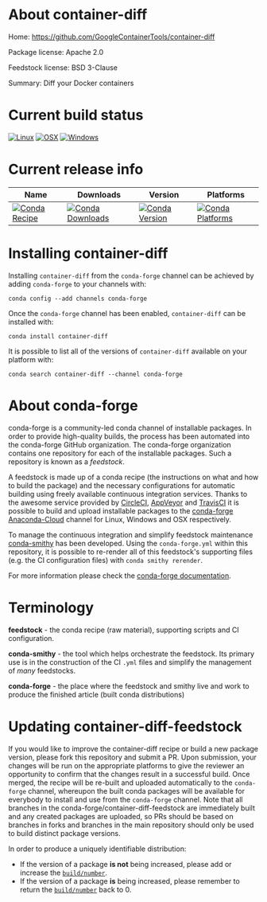 About container-diff
====================

Home: https://github.com/GoogleContainerTools/container-diff

Package license: Apache 2.0

Feedstock license: BSD 3-Clause

Summary: Diff your Docker containers



Current build status
====================

[![Linux](https://img.shields.io/circleci/project/github/conda-forge/container-diff-feedstock/master.svg?label=Linux)](https://circleci.com/gh/conda-forge/container-diff-feedstock)
[![OSX](https://img.shields.io/travis/conda-forge/container-diff-feedstock/master.svg?label=macOS)](https://travis-ci.org/conda-forge/container-diff-feedstock)
[![Windows](https://img.shields.io/appveyor/ci/conda-forge/container-diff-feedstock/master.svg?label=Windows)](https://ci.appveyor.com/project/conda-forge/container-diff-feedstock/branch/master)

Current release info
====================

| Name | Downloads | Version | Platforms |
| --- | --- | --- | --- |
| [![Conda Recipe](https://img.shields.io/badge/recipe-container--diff-green.svg)](https://anaconda.org/conda-forge/container-diff) | [![Conda Downloads](https://img.shields.io/conda/dn/conda-forge/container-diff.svg)](https://anaconda.org/conda-forge/container-diff) | [![Conda Version](https://img.shields.io/conda/vn/conda-forge/container-diff.svg)](https://anaconda.org/conda-forge/container-diff) | [![Conda Platforms](https://img.shields.io/conda/pn/conda-forge/container-diff.svg)](https://anaconda.org/conda-forge/container-diff) |

Installing container-diff
=========================

Installing `container-diff` from the `conda-forge` channel can be achieved by adding `conda-forge` to your channels with:

```
conda config --add channels conda-forge
```

Once the `conda-forge` channel has been enabled, `container-diff` can be installed with:

```
conda install container-diff
```

It is possible to list all of the versions of `container-diff` available on your platform with:

```
conda search container-diff --channel conda-forge
```


About conda-forge
=================

conda-forge is a community-led conda channel of installable packages.
In order to provide high-quality builds, the process has been automated into the
conda-forge GitHub organization. The conda-forge organization contains one repository
for each of the installable packages. Such a repository is known as a *feedstock*.

A feedstock is made up of a conda recipe (the instructions on what and how to build
the package) and the necessary configurations for automatic building using freely
available continuous integration services. Thanks to the awesome service provided by
[CircleCI](https://circleci.com/), [AppVeyor](http://www.appveyor.com/)
and [TravisCI](https://travis-ci.org/) it is possible to build and upload installable
packages to the [conda-forge](https://anaconda.org/conda-forge)
[Anaconda-Cloud](http://docs.anaconda.org/) channel for Linux, Windows and OSX respectively.

To manage the continuous integration and simplify feedstock maintenance
[conda-smithy](http://github.com/conda-forge/conda-smithy) has been developed.
Using the ``conda-forge.yml`` within this repository, it is possible to re-render all of
this feedstock's supporting files (e.g. the CI configuration files) with ``conda smithy rerender``.

For more information please check the [conda-forge documentation](https://conda-forge.org/docs/).

Terminology
===========

**feedstock** - the conda recipe (raw material), supporting scripts and CI configuration.

**conda-smithy** - the tool which helps orchestrate the feedstock.
                   Its primary use is in the construction of the CI ``.yml`` files
                   and simplify the management of *many* feedstocks.

**conda-forge** - the place where the feedstock and smithy live and work to
                  produce the finished article (built conda distributions)


Updating container-diff-feedstock
=================================

If you would like to improve the container-diff recipe or build a new
package version, please fork this repository and submit a PR. Upon submission,
your changes will be run on the appropriate platforms to give the reviewer an
opportunity to confirm that the changes result in a successful build. Once
merged, the recipe will be re-built and uploaded automatically to the
`conda-forge` channel, whereupon the built conda packages will be available for
everybody to install and use from the `conda-forge` channel.
Note that all branches in the conda-forge/container-diff-feedstock are
immediately built and any created packages are uploaded, so PRs should be based
on branches in forks and branches in the main repository should only be used to
build distinct package versions.

In order to produce a uniquely identifiable distribution:
 * If the version of a package **is not** being increased, please add or increase
   the [``build/number``](http://conda.pydata.org/docs/building/meta-yaml.html#build-number-and-string).
 * If the version of a package **is** being increased, please remember to return
   the [``build/number``](http://conda.pydata.org/docs/building/meta-yaml.html#build-number-and-string)
   back to 0.